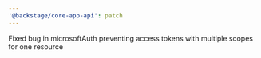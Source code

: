 ```yaml
---
'@backstage/core-app-api': patch
---
```


Fixed bug in microsoftAuth preventing access tokens with multiple scopes for one resource
